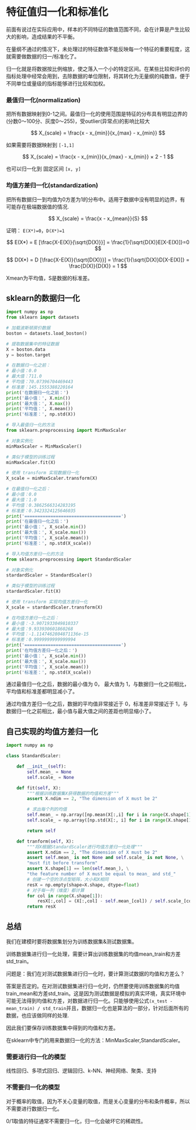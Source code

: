 # 特征值归一化和标准化

前面有说过在实际应用中，样本的不同特征的数值范围不同，会在计算是产生比较大的影响，造成结果的不平衡。

在量纲不通过的情况下，未处理过的特征数值不能反映每一个特征的重要程度，这就需要做数据的归一/标准化了。

归一化就是将数据按比例缩放，使之落入一个小的特定区间。在某些比较和评价的指标处理中经常会用到，去除数据的单位限制，将其转化为无量纲的纯数值，便于不同单位或量级的指标能够进行比较和加权。

### 最值归一化(normalization)

把所有数据映射到0-1之间。最值归一化的使用范围是特征的分布具有明显边界的(分数0～100分、灰度0～255)，受outlier(异常点)的影响比较大

$$
X_{scale} = \frac{x - x_{min}}{x_{max} - x_{min}}
$$

如果需要将数据映射到 `[-1,1]`

$$
X_{scale} = \frac{x - x_{min}}{x_{max} - x_{min}} × 2 - 1
$$

也可以归一化到 固定区间 `[x, y]`

### 均值方差归一化(standardization)

把所有数据归一到均值为0方差为1的分布中。适用于数据中没有明显的边界，有可能存在极端数据值的情况.

$$
X_{scale} = \frac{x - x_{mean}}{S}
$$

证明： `E(X*)=0`，`D(X*)=1`

$$
E(X*) = E [\frac{X-E(X)}{\sqrt{D(X)}}] = \frac{1}{\sqrt{D(X)}E[X-E(X)]}=0
$$

$$
D(X*) = D [\frac{X-E(X)}{\sqrt{D(X)}}] = \frac{1}{\sqrt{D(X)}D[X-E(X)]} = \frac{D(X)}{D(X)} = 1
$$

Xmean为平均值，S是数据的标准差。

## sklearn的数据归一化

```python
import numpy as np
from sklearn import datasets

# 加载波斯顿房价数据
boston = datasets.load_boston()

# 提取数据集中的特征数据
X = boston.data
y = boston.target

# 在数据归一化之前：
# 最小值：0.0
# 最大值：711.0
# 平均值：70.07396704469443
# 标准差：145.1555388220164
print('在数据归一化之前：')
print('最小值：', X.min())
print('最大值：', X.max())
print('平均值：', X.mean())
print('标准差：', np.std(X))

# 导入最值归一化的方法
from sklearn.preprocessing import MinMaxScaler

# 对象实例化
minMaxScaler = MinMaxScaler()

# 类似于模型的训练过程
minMaxScaler.fit(X)

# 使用 transform 实现数据归一化
X_scale = minMaxScaler.transform(X)

# 在最值归一化之后：
# 最小值：0.0
# 最大值：1.0
# 平均值：0.3862566314283195
# 标准差：0.3423324125646035
print('=====================================')
print('在最值归一化之后：')
print('最小值：', X_scale.min())
print('最大值：', X_scale.max())
print('平均值：', X_scale.mean())
print('标准差：', np.std(X_scale))

# 导入均值方差归一化的方法
from sklearn.preprocessing import StandardScaler

# 对象实例化
stardardScaler = StandardScaler()

# 类似于模型的训练过程
stardardScaler.fit(X)

# 使用 transform 实现均值方差归一化
X_scale = stardardScaler.transform(X)

# 在均值方差归一化之后：
# 最小值：-3.9071933049810337
# 最大值：9.933930601860268
# 平均值：-1.1147462804871136e-15
# 标准差：0.9999999999999994
print('=====================================')
print('在均值方差归一化之后：')
print('最小值：', X_scale.min())
print('最大值：', X_scale.max())
print('平均值：', X_scale.mean())
print('标准差：', np.std(X_scale))
```

通过最值归一化之后，数据的最小值为 0， 最大值为 1，与数据归一化之前相比，平均值和标准差都明显减小了。

通过均值方差归一化之后，数据的平均值非常接近于 0，标准差非常接近于 1，与数据归一化之前相比，最小值与最大值之间的差距也明显缩小了。


## 自己实现的均值方差归一化

```python
import numpy as np

class StandardScaler:

    def __init__(self):
        self.mean_ = None
        self.scale_ = None

    def fit(self, X):
        """根据训练数据集X获得数据的均值和方差"""
        assert X.ndim == 2, "The dimension of X must be 2"

        # 求出每个列的均值
        self.mean_ = np.array([np.mean(X[:,i] for i in range(X.shape[1]))])
        self.scale_ = np.array([np.std(X[:, i] for i in range(X.shape[1]))])

        return self

    def tranform(self, X):
        """将X根据StandardScaler进行均值方差归一化处理"""
        assert X.ndim == 2, "The dimension of X must be 2"
        assert self.mean_ is not None and self.scale_ is not None, \
        "must fit before transform"
        assert X.shape[1] == len(self.mean_), \
        "the feature number of X must be equal to mean_ and std_"
        # 创建一个空的浮点型矩阵，大小和X相同
        resX = np.empty(shape=X.shape, dtype=float)
        # 对于每一列（维度）都计算
        for col in range(X.shape[1]):
            resX[:,col] = (X[:,col] - self.mean_[col]) / self.scale_[col]
        return resX
```

## 总结

我们在建模时要将数据集划分为训练数据集&测试数据集。

训练数据集进行归一化处理，需要计算出训练数据集的均值mean_train和方差std_train。

问题是：我们在对测试数据集进行归一化时，要计算测试数据的均值和方差么？

答案是否定的。在对测试数据集进行归一化时，仍然要使用训练数据集的均值train_mean和方差std_train。这是因为测试数据是模拟的真实环境，真实环境中可能无法得到均值和方差，对数据进行归一化。只能够使用公式`(x_test - mean_train) / std_train`并且，数据归一化也是算法的一部分，针对后面所有的数据，也应该做同样的处理.

因此我们要保存训练数据集中得到的均值和方差。

在sklearn中专门的用来数据归一化的方法：MinMaxScaler,StandardScaler。

### 需要进行归一化的模型

线性回归、多项式回归、逻辑回归、k-NN、神经网络、聚类、支持

### 不需要归一化的模型

对于概率的取值，因为不关心变量的取值，而是关心变量的分布和条件概率，所以不需要进行数据归一化。

0/1取值的特征通常不需要归一化，归一化会破坏它的稀疏性。
